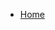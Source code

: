 <!-- WARNING: Do not change the formatting (indentation or bullet style) of this file -->

* [Home](index.md)
 